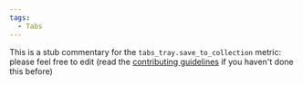 ```yaml
---
tags:
  - Tabs
---
```


This is a stub commentary for the `tabs_tray.save_to_collection` metric: please feel free to edit (read the
[contributing guidelines](https://github.com/mozilla/glean-annotations/blob/main/CONTRIBUTING.md)
if you haven't done this before)
